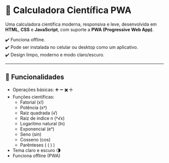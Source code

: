 # 🔢 Calculadora Científica PWA

Uma calculadora científica moderna, responsiva e leve, desenvolvida em **HTML**, **CSS** e **JavaScript**, com suporte a **PWA (Progressive Web App)**.  

✔️ Funciona offline.  
✔️ Pode ser instalada no celular ou desktop como um aplicativo.  
✔️ Design limpo, moderno e modo claro/escuro.

---

## 🚀 **Funcionalidades**
- Operações básicas: ➕ ➖ ✖️ ➗
- Funções científicas:
  - Fatorial (x!)
  - Potência (xʸ)
  - Raiz quadrada (√)
  - Raiz de índice n (ʸ√x)
  - Logaritmo natural (ln)
  - Exponencial (eˣ)
  - Seno (sin)
  - Cosseno (cos)
  - Parênteses ( ( ) )
- Tema claro e escuro 🌗
- Funciona offline (PWA)
